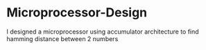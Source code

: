 # Microprocessor-Design
I designed a microprocessor using accumulator architecture to find hamming distance between 2 numbers
